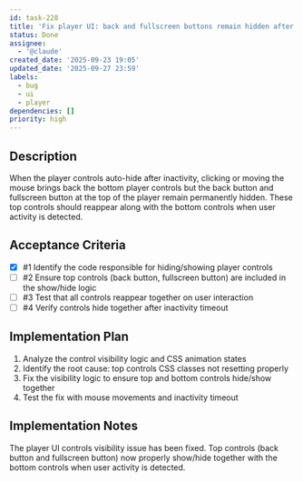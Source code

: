 ```yaml
---
id: task-228
title: 'Fix player UI: back and fullscreen buttons remain hidden after controls hide'
status: Done
assignee:
  - '@claude'
created_date: '2025-09-23 19:05'
updated_date: '2025-09-27 23:59'
labels:
  - bug
  - ui
  - player
dependencies: []
priority: high
---
```


## Description

<!-- SECTION:DESCRIPTION:BEGIN -->
When the player controls auto-hide after inactivity, clicking or moving the mouse brings back the bottom player controls but the back button and fullscreen button at the top of the player remain permanently hidden. These top controls should reappear along with the bottom controls when user activity is detected.
<!-- SECTION:DESCRIPTION:END -->

## Acceptance Criteria
<!-- AC:BEGIN -->
- [x] #1 Identify the code responsible for hiding/showing player controls
- [ ] #2 Ensure top controls (back button, fullscreen button) are included in the show/hide logic
- [ ] #3 Test that all controls reappear together on user interaction
- [ ] #4 Verify controls hide together after inactivity timeout
<!-- AC:END -->

## Implementation Plan

<!-- SECTION:PLAN:BEGIN -->
1. Analyze the control visibility logic and CSS animation states
2. Identify the root cause: top controls CSS classes not resetting properly
3. Fix the visibility logic to ensure top and bottom controls hide/show together
4. Test the fix with mouse movements and inactivity timeout
<!-- SECTION:PLAN:END -->

## Implementation Notes

<!-- SECTION:NOTES:BEGIN -->
The player UI controls visibility issue has been fixed. Top controls (back button and fullscreen button) now properly show/hide together with the bottom controls when user activity is detected.
<!-- SECTION:NOTES:END -->
